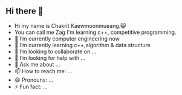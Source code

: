 ## Hi there 👋


- Hi my name is Chakrit Kaewmoonmueang.😸
- You can call me Zag
     I'm learning c++, competitive programming.
- 🔭 I’m currently computer engineering now
- 🌱 I’m currently learning c++,algorithm & data structure 
- 👯 I’m looking to collaborate on ...
- 🤔 I’m looking for help with ...
- 💬 Ask me about ...
- 📫 How to reach me: ...
- 😄 Pronouns: ...
- ⚡ Fun fact: ...

